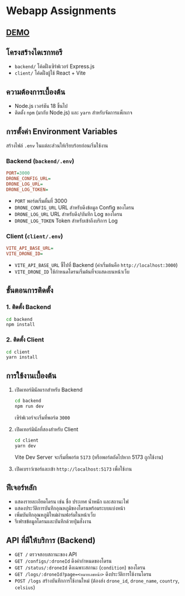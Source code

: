# Webapp Assignments

## [DEMO](https://66011352-client.vercel.app)

## โครงสร้างไดเรกทอรี
- `backend/` โค้ดฝั่งเซิร์ฟเวอร์ Express.js
- `client/` โค้ดฝั่งผู้ใช้ React + Vite

## ความต้องการเบื้องต้น
- Node.js เวอร์ชัน 18 ขึ้นไป
- ติดตั้ง `npm` (มากับ Node.js) และ `yarn` สำหรับจัดการแพ็กเกจ

## การตั้งค่า Environment Variables

สร้างไฟล์ `.env` ในแต่ละส่วนให้เรียบร้อยก่อนเริ่มใช้งาน

### Backend (`backend/.env`)
```ini
PORT=3000
DRONE_CONFIG_URL=
DRONE_LOG_URL=
DRONE_LOG_TOKEN=
```
- `PORT`  พอร์ตเริ่มตั้นที่ 3000
- `DRONE_CONFIG_URL` URL สำหรับดึงข้อมูล Config ของโดรน
- `DRONE_LOG_URL` URL สำหรับดึง/บันทึก Log ของโดรน
- `DRONE_LOG_TOKEN` Token สำหรับเข้าถึงบริการ Log

### Client (`client/.env`)
```ini
VITE_API_BASE_URL=
VITE_DRONE_ID=
```
- `VITE_API_BASE_URL` ชี้ไปที่ Backend (ค่าเริ่มต้นคือ `http://localhost:3000`)
- `VITE_DRONE_ID` ใช้กำหนดโดรนเริ่มต้นที่จะแสดงบนหน้าเว็บ

## ขั้นตอนการติดตั้ง

### 1. ติดตั้ง Backend
```bash
cd backend
npm install
```

### 2. ติดตั้ง Client
```bash
cd client
yarn install
```

## การใช้งานเบื้องต้น
1. เปิดเทอร์มินัลแรกสำหรับ Backend
   ```bash
   cd backend
   npm run dev
   ```
   เซิร์ฟเวอร์จะเริ่มที่พอร์ต `3000`

2. เปิดเทอร์มินัลที่สองสำหรับ Client
   ```bash
   cd client
   yarn dev
   ```
   Vite Dev Server จะเริ่มที่พอร์ต `5173` (หรือพอร์ตถัดไปหาก 5173 ถูกใช้งาน)

3. เปิดเบราว์เซอร์และเข้า `http://localhost:5173` เพื่อใช้งาน

## ฟีเจอร์หลัก
- แสดงรายละเอียดโดรน เช่น ชื่อ ประเทศ น้ำหนัก และสถานะไฟ
- แสดงประวัติการบันทึกอุณหภูมิของโดรนพร้อมระบบแบ่งหน้า
- เพิ่มบันทึกอุณหภูมิใหม่ผ่านฟอร์มในหน้าเว็บ
- รีเฟรชข้อมูลโดรนและบันทึกด้วยปุ่มสั่งงาน

## API ที่มีให้บริการ (Backend)
- `GET /` ตรวจสอบสถานะของ API
- `GET /configs/:droneId` ดึงค่ากำหนดของโดรน
- `GET /status/:droneId` ดึงเฉพาะสถานะ (`condition`) ของโดรน
- `GET /logs/:droneId?page=<หมายเลขหน้า>` ดึงประวัติการใช้งานโดรน
- `POST /logs` สร้างบันทึกการใช้งานใหม่ (ต้องส่ง `drone_id`, `drone_name`, `country`, `celsius`)
